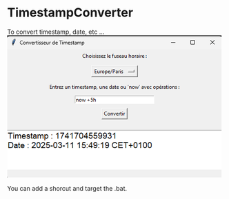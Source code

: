 # TimestampConverter
To convert timestamp, date, etc ...
![alt text](image.png)

You can add a shorcut and target the .bat.